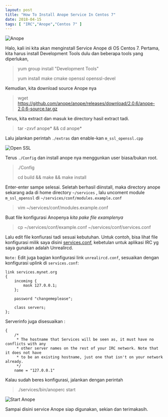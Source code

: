 ```yaml
---
layout: post
title: "How To Install Anope Service In Centos 7"
date: 2018-04-15
tags: [ "IRC","Anope","Centos 7" ]
---
```

![Anope](/img/images/irc/anope/logo.png)

Halo, kali ini kita akan menginstall Service Anope di OS Centos 7.
Pertama, kita harus install Development Tools dulu dan beberapa tools yang diperlukan, 
> yum group install "Development Tools"
> 
> yum install make cmake openssl openssl-devel 

Kemudian, kita download source Anope nya 

> wget https://github.com/anope/anope/releases/download/2.0.6/anope-2.0.6-source.tar.gz

Terus, kita extract dan masuk ke directory hasil extract tadi.
> tar -zxvf anope* && cd anope*

Lalu jalankan perintah `./extras` dan enable-kan `m_ssl_openssl.cpp` 

![Open SSL](/img/images/irc/anope/m_ssl_openssl.cpp.png)

Terus `./Config` dan install anope nya menggunkan user biasa/bukan root.
> ./Config
> 
> cd build && make && make install

Enter-enter sampe selesai.
Seletah berhasil diinstall, maka directory anope sekarang ada di home directory `~/services` , lalu uncoment module `m_ssl_openssl` di `~/services/conf/modules.example.conf`

> vim ~/services/conf/modules.example.conf

Buat file konfigurasi Anopenya _kita pake file examplenya_
> cp ~/services/conf/example.conf ~/services/conf/services.conf

Lalu edit file konfiurasi tadi sesuai kebutuhan. Untuk contoh, bisa lihat file konfigurasi milik saya disini [services.conf](https://raw.githubusercontent.com/havidzc0de/havidzc0de.github.io/master/assets/files/services.conf), kebetulan untuk aplikasi IRC yg saya gunakan adalah Unrealircd.

``Note:`` Edit juga bagian konfigurasi link `unrealircd.conf`, sesuaikan dengan konfigurasi uplink di `services.conf`:

```
link services.mynet.org
{
    incoming {
        mask 127.0.0.1;
    };

    password "changemeplease";

    class servers;
};
```

Serverinfo juga disesuaikan :


```serverinfo
{
    /*
     * The hostname that Services will be seen as, it must have no conflicts with any
     * other server names on the rest of your IRC network. Note that it does not have
     * to be an existing hostname, just one that isn't on your network already.
     */
    name = "127.0.0.1"
```


Kalau sudah beres konfigurasi, jalankan dengan perintah 
> ./services/bin/anoperc start

![Start Anope](/img/images/irc/anope/start.png)

Sampai disini service Anope siap digunakan, sekian dan terimakasih.






